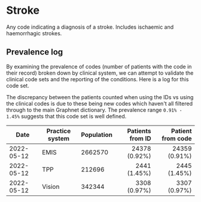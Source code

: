 # Stroke

Any code indicating a diagnosis of a stroke. Includes ischaemic and haemorrhagic strokes.

## Prevalence log

By examining the prevalence of codes (number of patients with the code in their record) broken down by clinical system, we can attempt to validate the clinical code sets and the reporting of the conditions. Here is a log for this code set.

The discrepancy between the patients counted when using the IDs vs using the clinical codes is due to these being new codes which haven't all filtered through to the main Graphnet dictionary. The prevalence range `0.91% - 1.45%` suggests that this code set is well defined.

| Date        | Practice system | Population | Patients from ID | Patient from code |
| ----------- | --------------- | ---------- | ---------------: | ----------------: |
| 2022-05-12  | EMIS            | 2662570    |    24378 (0.92%) |     24359 (0.91%) |
| 2022-05-12  | TPP             | 212696     |     2441 (1.45%) |      2445 (1.45%) |
| 2022-05-12  | Vision          | 342344     |     3308 (0.97%) |      3307 (0.97%) |
